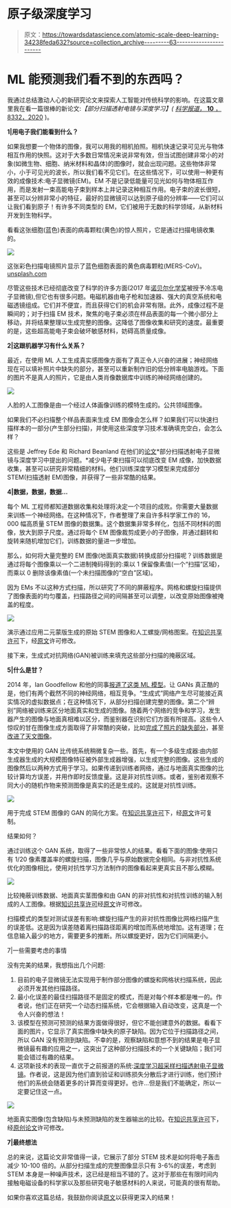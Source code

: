 # 原子级深度学习

> 原文：<https://towardsdatascience.com/atomic-scale-deep-learning-34238feda632?source=collection_archive---------63----------------------->

# ML 能预测我们看不到的东西吗？

我通过总结激动人心的新研究论文来探索人工智能对传统科学的影响。在这篇文章里我在看一篇很棒的新论文:*【部分扫描透射电镜与深度学习】(* [*科学报道，* **10** ，8332，2020](https://www.nature.com/articles/s41598-020-65261-0) )。

**1|用电子我们能看到什么？**

如果我想要一个物体的图像，我可以用我的相机拍照。相机快速记录可见光与物体相互作用的快照。这对于大多数日常情况来说非常有效，但当试图创建非常小的对象(如微生物、细胞、纳米材料和晶体)的图像时，就会出现问题。这些物体非常小，小于可见光的波长，所以我们看不见它们。在这些情况下，可以使用一种更有效的成像技术:电子显微镜(EM)。EM 不是记录低能量可见光如何与物体相互作用，而是发射一束高能电子束到样本上并记录这种相互作用。电子束的波长很短，甚至可以分辨非常小的特征，最好的显微镜可以达到原子级的分辨率——它们可以让我们看到原子！有许多不同类型的 EM，它们被用于无数的科学领域，从新材料开发到生物科学。

看看这张细胞(蓝色)表面的病毒颗粒(黄色)的惊人照片，它是通过扫描电镜收集的。

![](img/ff85c0821161ce8decf9260348c4b914.png)

这张彩色扫描电镜照片显示了蓝色细胞表面的黄色病毒颗粒(MERS-CoV)。[unsplash.com](https://unsplash.com)

尽管这些技术已经彻底改变了科学的许多方面(2017 年[诺贝尔化学奖](https://www.nobelprize.org/prizes/chemistry/2017/press-release/)被授予冷冻电子显微镜),但它也有很多问题。电磁机器由电子枪和加速器、强大的真空系统和电磁透镜组成。它们并不便宜，而且获得它们的机会非常有限。此外，成像过程不是瞬间的；对于扫描 EM 技术，聚焦的电子束必须在样品表面的每一个微小部分上移动，并将结果整理以生成完整的图像。这降低了图像收集和研究的速度。最重要的是，这些超高能电子束会破坏敏感材料，妨碍高质量成像。

**2|这跟机器学习有什么关系？**

最近，在使用 ML 人工生成真实感图像方面有了真正令人兴奋的进展；神经网络现在可以填补照片中缺失的部分，甚至可以重新制作旧的低分辨率电脑游戏。下面的图片不是真人的照片，它是由人类肖像数据库中训练的神经网络创建的。

![](img/05a8b685dcc9d3eff03a6fb9af0e1d49.png)

人脸的人工图像是由一个经过人体画像训练的模特生成的。公共领域图像。

如果我们不必扫描整个样品表面来生成 EM 图像会怎么样？如果我们可以快速扫描样本的一部分(产生部分扫描)，并使用这些深度学习技术准确填充空白，会怎么样？

这些是 Jeffrey Ede 和 Richard Beanland 在他们的[论文](https://www.nature.com/articles/s41598-020-65261-0)*部分扫描透射电子显微镜与深度学习中提出的问题。*减少电子束扫描可以彻底改变 EM 成像，加快数据收集，甚至可以研究非常精细的材料。他们训练深度学习模型来完成部分 STEM(扫描透射 EM)图像，并获得了一些非常酷的结果。

**4|数据，数据，数据…**

每个 ML 工程师都知道数据收集和处理将决定一个项目的成败。你需要大量数据来训练一个神经网络。在这种情况下，作者整理了来自许多科学家工作的 16，000 幅高质量 STEM 图像的数据集。这个数据集非常多样化，包括不同材料的图像，放大到原子尺度。通过将每个 EM 图像裁剪成更小的子图像，并通过翻转和旋转来随机增加它们，训练数据的量进一步增加。

那么，如何将大量完整的 EM 图像(地面真实数据)转换成部分扫描呢？训练数据是通过将每个图像乘以一个二进制掩码得到的:乘以 1 保留像素值(一个“扫描”区域)，而乘以 0 删除该像素值(一个未扫描图像的“空白”区域)。

因为 EMs 不以这种方式扫描，所以研究了不同的屏蔽程序。网格和螺旋扫描提供了图像表面的均匀覆盖，扫描路径之间的间隔甚至可以调整，以改变原始图像被掩盖的程度。

![](img/054211043b082f215fe5c20e80c5f08a.png)

演示通过应用二元蒙版生成的原始 STEM 图像和人工螺旋/网格图案。在[知识共享许可](https://creativecommons.org/licenses/by/4.0/)下，经[原文](https://www.nature.com/articles/s41598-020-65261-0)许可修改。

接下来，生成式对抗网络(GAN)被训练来填充这些部分扫描的掩蔽区域。

**5|什么是甘？**

2014 年，Ian Goodfellow 和他的同事[报道了这类 ML 模型](https://arxiv.org/pdf/1406.2661.pdf)。让 GANs 真正酷的是，他们有两个截然不同的神经网络，相互竞争。“生成式”网络产生尽可能接近真实情况的虚拟数据点；在这种情况下，从部分扫描创建完整的图像。第二个“辨别”网络被训练来区分地面真实和生成的图像。随着两个网络的竞争和学习，发生器产生的图像与地面真相难以区分，而鉴别器在识别它们方面有所提高。这些令人惊叹的甘在图像生成方面取得了非常酷的突破，比如[完成了照片的缺失部分](https://arxiv.org/pdf/1803.07422.pdf)，甚至[改进了天文图像](https://arxiv.org/pdf/1702.00403.pdf)。

本文中使用的 GAN 比传统系统稍微复杂一些。首先，有一个多级生成器:由内部生成器生成的大规模图像特征被外部生成器增强，以生成完整的图像。这些生成的图像然后以两种方式用于学习。如果传递到训练者网络，通过与地面真实图像的比较计算均方误差，并用作即时反馈度量。这是非对抗性训练。或者，鉴别者观察不同大小的随机作物来预测图像是真实的还是生成的。这就是对抗性训练。

![](img/2696ed326c3d5816ebdcb35a3e8e05bc.png)

用于完成 STEM 图像的 GAN 的简化方案。在[知识共享许可](https://creativecommons.org/licenses/by/4.0/)下，经[原文](https://www.nature.com/articles/s41598-020-65261-0)许可复制。

结果如何？

通过训练这个 GAN 系统，取得了一些非常惊人的结果。看看下面的图像:使用只有 1/20 像素覆盖率的螺旋扫描，图像几乎与原始数据完全相同。与非对抗性系统优化的图像相比，使用对抗性学习方法制作的图像看起来更真实且不那么模糊。

![](img/e6428b161a7479df989df3d162b0a660.png)

比较掩蔽训练数据、地面真实茎图像和由 GAN 的非对抗性和对抗性训练的输入制成的人工图像。根据[知识共享许可](https://creativecommons.org/licenses/by/4.0/)经[原文](https://www.nature.com/articles/s41598-020-65261-0)许可修改。

扫描模式的类型对测试误差有影响:螺旋扫描产生的非对抗性图像比网格扫描产生的误差低。这是因为误差随着离扫描路径距离的增加而系统地增加。这有道理；在信息输入最少的地方，需要更多的推断。所以螺旋更好，因为它们间隔更小。

7|一些需要考虑的事情

没有完美的结果，我想指出几个问题:

1.  目前的电子显微镜无法实现用于制作部分图像的螺旋和网格状扫描系统，因此必须开发其他扫描路径。
2.  最小化误差的最佳扫描路径不是固定的模式，而是对每个样本都是唯一的。作者说，他们正在研究一个动态扫描系统，它会根据输入自动改变，这真是一个令人兴奋的想法！
3.  该模型在预测可预测的结果方面做得很好，但它不能创建意外的数据。看看下面的图片，它显示了真实图像中缺失的原子缺陷。因为它位于扫描路径之间，所以 GAN 没有预测到缺陷。不幸的是，观察缺陷和意想不到的结果是电子显微镜最有趣的应用之一，这突出了这种部分扫描技术的一个关键缺陷；我们可能会错过有趣的结果。
4.  这项新技术的表现一直优于之前报道的系统:[深度学习超采样扫描透射电子显微镜](https://arxiv.org/pdf/1910.10467.pdf)。作者说，这是因为他们直到验证和训练损失分散后才进行训练，他们预计他们的系统会随着更多的计算而变得更好。也许…但是我们不能确定，所以一定要记住这一点。

![](img/feb7140888bbf2390bde82210a1e118c.png)

地面真实图像(包含缺陷)与未预测缺陷的发生器输出的比较。在[知识共享许可](https://creativecommons.org/licenses/by/4.0/)下，经[原创论文](https://www.nature.com/articles/s41598-020-65261-0)许可修改。

**7|最终想法**

总的来说，这篇论文非常值得一读，它展示了部分 STEM 技术是如何将电子轰击减少 10-100 倍的。从部分扫描生成的完整图像显示只有 3-6%的误差，考虑到 STEM 本身是一种噪声技术，这已经是相当不错的了。这对于那些在有限时间内接触电磁设备的科学家以及那些研究电子敏感材料的人来说，可能真的很有帮助。

如果你喜欢这篇总结，我鼓励你阅读[原文](https://www.nature.com/articles/s41598-020-65261-0)以获得更深入的结果！